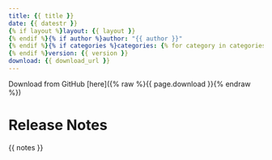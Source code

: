 ```yaml
---
title: {{ title }}
date: {{ datestr }}
{% if layout %}layout: {{ layout }}
{% endif %}{% if author %}author: "{{ author }}"
{% endif %}{% if categories %}categories: {% for category in categories %}{{ category }}{% if loop.last %}{% else %},{% endif %}{% endfor %}
{% endif %}version: {{ version }}
download: {{ download_url }}
---
```


Download from GitHub [here]({% raw %}{{ page.download }}{% endraw %})

# Release Notes

{{ notes }}

